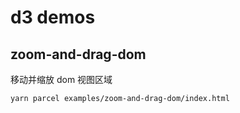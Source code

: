 # d3 demos

## zoom-and-drag-dom

移动并缩放 dom 视图区域

```bash
yarn parcel examples/zoom-and-drag-dom/index.html
```
